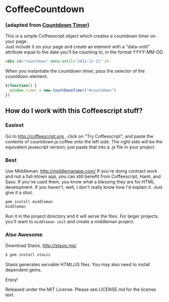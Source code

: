 CoffeeCountdown
===============
### (adapted from [Countdown Timer](https://github.com/dukejones/countdown-timer))
This is a simple Coffeescript object which creates a countdown timer on your page.  
Just include it on your page and create an element with a "data-until" attribute equal to the date you'll be counting to,
in the format YYYY-MM-DD.


```html
<div id="countdown" data-until="2012-12-21" />
```

When you instantiate the countdown timer, pass the selector of the countdown element.

```javascript
$(function() {
  window.timer = new CountDownTimer("#countdown")
})
```

How do I work with this Coffeescript stuff?
-------------------------------------------

### Easiest
Go to http://coffeescript.org , click on "Try Coffeescript", and paste the
contents of countdown.js.coffee onto the left side.  The right side will be the equivalent javascript version; just paste that into a .js file in your project.

### Best
Use Middleman. http://middlemanapp.com/
If you're doing contract work and not a full-blown app, you can still benefit from Coffeescript, Haml, and Sass.  If you've used them, you know what a blessing they are for HTML development.  If you haven't, well, I don't really know how I'd explain it.  Just give it a shot.  
```bash
gem install middleman
middleman
```
Run it in the project directory and it will serve the files.  For larger projects you'll want to ```middleman init``` and create a middleman project.

### Also Awesome
Download Stasis. http://stasis.me/
```bash
$ gem install stasis
```
Stasis generates servable HTML/JS files. You may also need to install dependent gems.

Enjoy!


Released under the MIT License.
Please see LICENSE.md for the license text.
